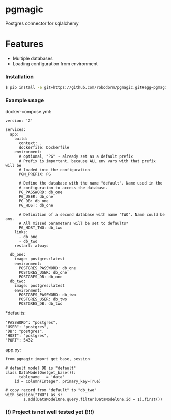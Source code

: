 # pgmagic

Postgres connector for sqlalchemy

# Features
  - Multiple databases
  - Loading configuration from environment

### Installation

```sh
$ pip install -e git+https://github.com/robodorm/pgmagic.git#egg=pgmagic --upgrade
```

### Example usage

docker-compose.yml:

```
version: '2'

services:
  app:
    build:
      context: .
      dockerfile: Dockerfile
    environment:
      # optional, "PG" - already set as a default prefix
      # Prefix is important, because ALL env vars with that prefix will be
      # loaded into the configuration
      PGM_PREFIX: PG
      
      # Define the database with the name "default". Name used in the
      # configuration to access the database.
      PG_PASSWORD: db_one
      PG_USER: db_one
      PG_DB: db_one
      PG_HOST: db_one

      # Definition of a second database with name "TWO". Name could be any.
      # All missed parameters will be set to defaults*
      PG_HOST_TWO: db_two
    links:
      - db_one
      - db_two
    restart: always

  db_one:
    image: postgres:latest
    environment:
      POSTGRES_PASSWORD: db_one
      POSTGRES_USER: db_one
      POSTGRES_DB: db_one
  db_two:
    image: postgres:latest
    environment:
      POSTGRES_PASSWORD: db_two
      POSTGRES_USER: db_two
      POSTGRES_DB: db_two
```

*defaults:
```
"PASSWORD": "postgres",
"USER": "postgres",
"DB": "postgres",
"HOST": "postgres",
"PORT": 5432
```

app.py:

```
from pgmagic import get_base, session

# default model DB is "default"
class DataModelOne(get_base()):
    __tablename__ = 'data'
    id = Column(Integer, primary_key=True)

# copy record from "default" to "db_two"
with session("TWO") as s:
        s.add(DataModelOne.query.filter(DataModelOne.id = 1).first())
```

### (!) Project is not well tested yet (!!!)
